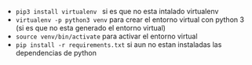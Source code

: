 
- `pip3 install virtualenv ` si es que no esta intalado virtualenv
- `virtualenv -p python3 venv` para crear el entorno virtual con python 3 (si es que no esta generado el entorno virtual)
- `source venv/bin/activate` para activar el entorno virtual
- `pip install -r requirements.txt` si aun no estan instaladas las dependencias de python


